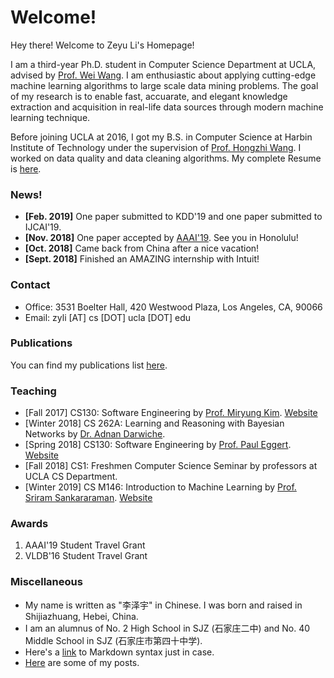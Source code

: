 # Welcome!

Hey there! Welcome to Zeyu Li's Homepage!

I am a third-year Ph.D. student in Computer Science Department at UCLA, advised by [Prof. Wei Wang](http://web.cs.ucla.edu/~weiwang).
I am enthusiastic about applying cutting-edge machine learning algorithms to large scale data mining problems.
The goal of my research is to enable fast, accuarate, and elegant knowledge extraction and acquisition in real-life data
sources through modern machine learning technique.

Before joining UCLA at 2016, I got my B.S. in Computer Science at Harbin Institute of Technology under the supervision of 
[Prof. Hongzhi Wang](http://homepage.hit.edu.cn/pages/wang). I worked on data quality and data cleaning algorithms.
My complete Resume is [here](./pdfs/Resume-Zeyu.pdf).


### News!
- **[Feb. 2019]** One paper submitted to KDD'19 and one paper submitted to IJCAI'19.
- **[Nov. 2018]** One paper accepted by [AAAI'19](https://aaai.org/Conferences/AAAI-19). See you in Honolulu!
- **[Oct. 2018]** Came back from China after a nice vacation!
- **[Sept. 2018]** Finished an AMAZING internship with Intuit!

### Contact
- Office: 3531 Boelter Hall, 420 Westwood Plaza, Los Angeles, CA, 90066
- Email: zyli [AT] cs [DOT] ucla [DOT] edu

### Publications
You can find my publications list [here](./pages/publications.html).

### Teaching
- [Fall 2017] CS130: Software Engineering by [Prof. Miryung Kim](http://web.cs.ucla.edu/~miryung/index.html). [Website](http://web.cs.ucla.edu/~miryung/teaching/CS130-Fall2017/main.html)
- [Winter 2018] CS 262A: Learning and Reasoning with Bayesian Networks by [Dr. Adnan Darwiche](http://web.cs.ucla.edu/~darwiche/).
- [Spring 2018] CS130: Software Engineering by [Prof. Paul Eggert](https://samueli.ucla.edu/people/paul-eggert/). [Website](http://web.cs.ucla.edu/classes/spring18/cs130/)
- [Fall 2018] CS1: Freshmen Computer Science Seminar by professors at UCLA CS Department.
- [Winter 2019] CS M146: Introduction to Machine Learning by [Prof. Sriram Sankararaman](http://web.cs.ucla.edu/~sriram/). [Website](http://web.cs.ucla.edu/~sriram/courses/cm146.winter-2019/html/index.html)

### Awards
1. AAAI'19 Student Travel Grant
2. VLDB'16 Student Travel Grant

### Miscellaneous
- My name is written as "李泽宇" in Chinese. I was born and raised in Shijiazhuang, Hebei, China. 
- I am an alumnus of No. 2 High School in SJZ (石家庄二中) and No. 40 Middle School in SJZ (石家庄市第四十中学).
- Here's a [link](https://help.github.com/articles/basic-writing-and-formatting-syntax) to Markdown syntax just in case.
- [Here](./blogs/blog_index.html) are some of my posts.

